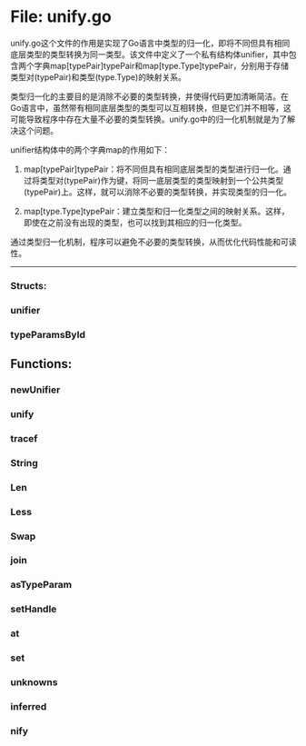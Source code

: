 # File: unify.go

unify.go这个文件的作用是实现了Go语言中类型的归一化，即将不同但具有相同底层类型的类型转换为同一类型。该文件中定义了一个私有结构体unifier，其中包含两个字典map[typePair]typePair和map[type.Type]typePair，分别用于存储类型对(typePair)和类型(type.Type)的映射关系。

类型归一化的主要目的是消除不必要的类型转换，并使得代码更加清晰简洁。在Go语言中，虽然带有相同底层类型的类型可以互相转换，但是它们并不相等，这可能导致程序中存在大量不必要的类型转换。unify.go中的归一化机制就是为了解决这个问题。

unifier结构体中的两个字典map的作用如下：

1. map[typePair]typePair：将不同但具有相同底层类型的类型进行归一化。通过将类型对(typePair)作为键，将同一底层类型的类型映射到一个公共类型(typePair)上。这样，就可以消除不必要的类型转换，并实现类型的归一化。

2. map[type.Type]typePair：建立类型和归一化类型之间的映射关系。这样，即使在之前没有出现的类型，也可以找到其相应的归一化类型。

通过类型归一化机制，程序可以避免不必要的类型转换，从而优化代码性能和可读性。




---

### Structs:

### unifier





### typeParamsById





## Functions:

### newUnifier





### unify





### tracef





### String





### Len





### Less





### Swap





### join





### asTypeParam





### setHandle





### at





### set





### unknowns





### inferred





### nify





